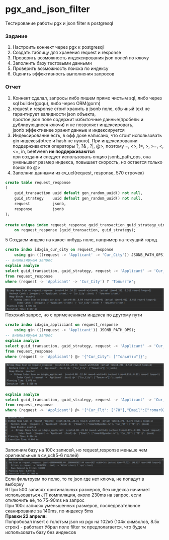 # pgx_and_json_filter
Тестирование работы pgx и json filter в postgresql  
### Задание  
1. Настроить коннект через pgx к postgresql
2. Создать таблицу для хранения request и response
3. Проверить возможность индексирования json полей по ключу
4. Заполнить базу тестовыми данными
5. Проверить возможность поиска по индексу  
6. Оценить эффективность выполнения запросов
### Отчет  
1.  Коннект сделал, запросы либо пишем прямо чистым sql, либо через sql builder(goqu),
либо  через ORM(gorm)
2.  request и response стоит хранить в jsonb поле,
 обычный text не гарантирует валидности json объекта,  
 простое json поле содержит избыточные данные(пробелы и дублирующиеся ключи) и не позволяет индексировать,  
 jsonb эффективнее хранит данные и индексируется  
3.  Индексирование есть, в офф доке написано, что стоит использовать gin индексы(btree и hash не нужно).
   При индексировании поддерживаются операторы ?, ?& , ?|, @>, поэтому =, <>, !=, >, >=, <, <=, in, beetween **не поддерживаются**  
   при созданни следует использовать опцию jsonb_path_ops,
   она уменьшает размер индекса, повышает скорость, но остается только поиск по @>  
4. Заполнил данными из cv_ucl(request, response, 570 строчек)
```sql
create table request_response
(
    guid_transaction uuid default gen_random_uuid() not null,
    guid_strategy    uuid default gen_random_uuid() not null,
    request          jsonb,
    response         jsonb
);

create unique index request_response_guid_transaction_guid_strategy_uindex
    on request_response (guid_transaction, guid_strategy);
```
5 Создаем индекс на какое-нибудь поле, например на текущий город  
```sql
create index idxgin_cur_city on request_response
    using gin (((request -> 'Applicant' -> 'Cur_City')) JSONB_PATH_OPS);
-- анализируем запрос
explain analyze
select guid_transaction, guid_strategy, request -> 'Applicant' -> 'Cur_City'
from request_response
where (request -> 'Applicant' -> 'Cur_City') ? 'Тольятти';
```
![Screenshot](explain_with_%3F.png)
Похожий запрос, но с примененияем индекса по другому пути  
```sql
create index idxgin_appliciant on request_response
    using gin (((request -> 'Applicant')) JSONB_PATH_OPS);
-- анализируем запрос
explain analyze
select guid_transaction, guid_strategy, request -> 'Applicant' -> 'Cur_City'
from request_response
where (request -> 'Applicant') @> '{"Cur_City": ["Тольятти"]}';
```
![Screenshot](explain_with_@%3E.png)
```sql
explain analyze
select guid_transaction, guid_strategy, request -> 'Applicant' -> 'Cur_City'
from request_response
where (request -> 'Applicant') @> '{"Cur_Flt": ["78"],"Email":["romar02@yandex.ru"]}';
```
![Screenshot](explain_2_fields.png)

Заполним базу на 100к записей, но request,response меньше чем оригинальные в cv_ucl(5-6 полей)  
![Screenshot](explain_100k.png)
Если фильтруем по полю, то те json где нет ключа, не попадут в выборку   
6 При 500 записях оригинальных размеров, без индекса начинает использоваться JIT компиляция,
 около 230ms на запрос, если отключить её, то 75-90ms на запрос  
  При 100к записях уменьшенных размеров, последовательное сканирование за 140ms, по индексу 5ms  
**Правки 22 апреля:**  
  Попробовал insert с толстым json  из pgx на 102кб (104к символов, 8.5к строк)  - работает 
  Убрал поле filter тк предполагается, что будем использовать базу без индексов  
 
